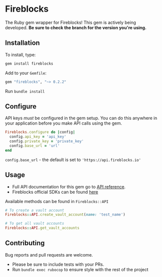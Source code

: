 # Fireblocks

The Ruby gem wrapper for Fireblocks! This gem is actively being developed. **Be sure to check the branch for the version you're using.**

## Installation

To install, type:

```ruby
gem install fireblocks
```

Add to your `Gemfile`:

```ruby
gem "fireblocks", "~> 0.2.2"
```

Run `bundle install`

## Configure

API keys *must* be configured in the gem setup. You can do this anywhere in your application before you make API calls using the gem.

```ruby
Fireblocks.configure do |config|
  config.api_key = 'api_key'
  config.private_key = 'private_key'
  config.base_url = 'url'
end
```

`config.base_url` - the default is set to `'https://api.fireblocks.io'`

## Usage

* Full API documentation for this gem go to [API reference](https://api.fireblocks.io/docs/v1/swagger-ui/).
* Fireblocks official SDKs can be found [here](https://github.com/fireblocks)

Available methods can be found in `Fireblocks::API`

```ruby
# To create a vault account
Fireblocks::API.create_vault_account(name: 'test_name')

# To get all vault accounts
Fireblocks::API.get_vault_accounts
```

## Contributing

Bug reports and pull requests are welcome.

* Please be sure to include tests with your PRs.
* Run `bundle exec rubocop` to ensure style with the rest of the project
